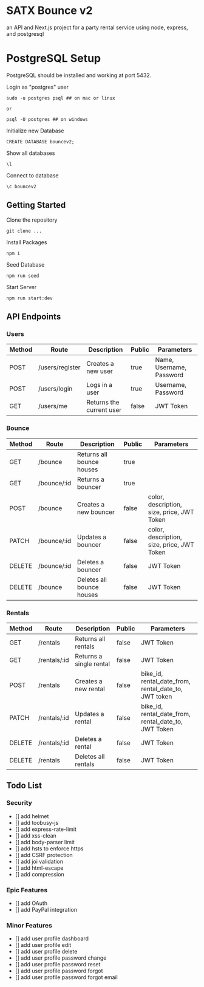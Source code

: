 # SATX Bounce v2

an API and Next.js project for a party rental service using node, express, and postgresql

# PostgreSQL Setup

PostgreSQL should be installed and working at port 5432.

Login as "postgres" user

    sudo -u postgres psql ## on mac or linux

    or

    psql -U postgres ## on windows

Initialize new Database

    CREATE DATABASE bouncev2;

Show all databases

    \l

Connect to database

    \c bouncev2

## Getting Started

Clone the repository

    git clone ...

Install Packages

    npm i

Seed Database

    npm run seed

Start Server

    npm run start:dev

## API Endpoints

### Users

| Method | Route           | Description              | Public | Parameters               |
| ------ | --------------- | ------------------------ | ------ | ------------------------ |
| POST   | /users/register | Creates a new user       | true   | Name, Username, Password |
| POST   | /users/login    | Logs in a user           | true   | Username, Password       |
| GET    | /users/me       | Returns the current user | false  | JWT Token                |

### Bounce

| Method | Route       | Description               | Public | Parameters                                 |
| ------ | ----------- | ------------------------- | ------ | ------------------------------------------ |
| GET    | /bounce     | Returns all bounce houses | true   |                                            |
| GET    | /bounce/:id | Returns a bouncer         | true   |                                            |
| POST   | /bounce     | Creates a new bouncer     | false  | color, description, size, price, JWT Token |
| PATCH  | /bounce/:id | Updates a bouncer         | false  | color, description, size, price, JWT Token |
| DELETE | /bounce/:id | Deletes a bouncer         | false  | JWT Token                                  |
| DELETE | /bounce     | Deletes all bounce houses | false  | JWT Token                                  |

### Rentals

| Method | Route        | Description             | Public | Parameters                                           |
| ------ | ------------ | ----------------------- | ------ | ---------------------------------------------------- |
| GET    | /rentals     | Returns all rentals     | false  | JWT Token                                            |
| GET    | /rentals/:id | Returns a single rental | false  | JWT Token                                            |
| POST   | /rentals     | Creates a new rental    | false  | bike_id, rental_date_from, rental_date_to, JWT token |
| PATCH  | /rentals/:id | Updates a rental        | false  | bike_id, rental_date_from, rental_date_to, JWT Token |
| DELETE | /rentals/:id | Deletes a rental        | false  | JWT Token                                            |
| DELETE | /rentals     | Deletes all rentals     | false  | JWT Token                                            |

## Todo List

### Security

- [] add helmet
- [] add toobusy-js
- [] add express-rate-limit
- [] add xss-clean
- [] add body-parser limit
- [] add hsts to enforce https
- [] add CSRF protection
- [] add joi validation
- [] add html-escape
- [] add compression

### Epic Features

- [] add OAuth
- [] add PayPal integration

### Minor Features

- [] add user profile dashboard
- [] add user profile edit
- [] add user profile delete
- [] add user profile password change
- [] add user profile password reset
- [] add user profile password forgot
- [] add user profile password forgot email
